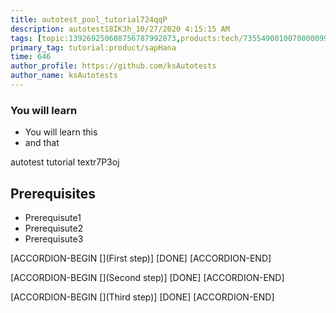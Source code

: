 ```yaml
---
title: autotest_pool_tutorial724qqP
description: autotest18IK3h_10/27/2020 4:15:15 AM
tags: [topic:139269250608756787992873,products:tech/73554900100700000996,tutorial:experience/advanced]
primary_tag: tutorial:product/sapHana
time: 646
author_profile: https://github.com/ksAutotests
author_name: ksAutotests
---
```

### You will learn
- You will learn this
- and that

autotest tutorial textr7P3oj

## Prerequisites
- Prerequisute1
- Prerequisute2
- Prerequisute3

[ACCORDION-BEGIN [](First step)]
[DONE]
[ACCORDION-END]

[ACCORDION-BEGIN [](Second step)]
[DONE]
[ACCORDION-END]

[ACCORDION-BEGIN [](Third step)]
[DONE]
[ACCORDION-END]

